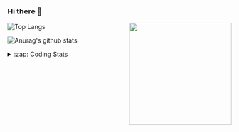 ### Hi there 👋

<!--
**tao8687/tao8687** is a ✨ _special_ ✨ repository because its `README.md` (this file) appears on your GitHub profile.

Here are some ideas to get you started:

- 🔭 I’m currently working on ...
- 🌱 I’m currently learning ...
- 👯 I’m looking to collaborate on ...
- 🤔 I’m looking for help with ...
- 💬 Ask me about ...
- 📫 How to reach me: ...
- 😄 Pronouns: ...
- ⚡ Fun fact: ...
-->

<img align='right' src="https://media.giphy.com/media/M9gbBd9nbDrOTu1Mqx/giphy.gif" width="230">

![Top Langs](https://github-readme-stats.vercel.app/api/top-langs/?username=tao8687&layout=compact&title_color=23238E&text_color=A67D3D)

![Anurag's github stats](https://github-readme-stats.vercel.app/api?username=tao8687&show_icons=true&&text_color=A67D3D&title_color=23238E&show_icons=false&count_private=true&hide=stars)

<details>
  <summary>:zap: Coding Stats</summary>
  <b>
<!--START_SECTION:waka-->
```text
Week: 24 December, 2020 - 31 December, 2020

C++               11 hrs 32 mins  ██████████████░░░░░░░░░░░   55.48 % 
Other             5 hrs           ██████░░░░░░░░░░░░░░░░░░░   24.03 % 
Python            1 hr 10 mins    █▒░░░░░░░░░░░░░░░░░░░░░░░   05.67 % 
Protocol Buffer   56 mins         █░░░░░░░░░░░░░░░░░░░░░░░░   04.54 % 
XML               42 mins         █░░░░░░░░░░░░░░░░░░░░░░░░   03.37 % 
```
<!--END_SECTION:waka-->
</details>
